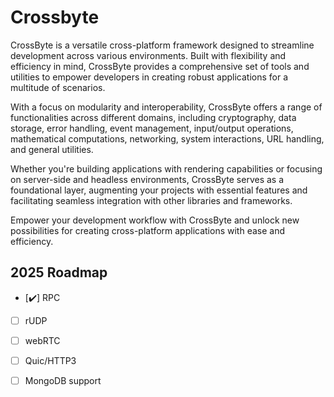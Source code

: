 # Crossbyte
CrossByte is a versatile cross-platform framework designed to streamline development across various environments. Built with flexibility and efficiency in mind, CrossByte provides a comprehensive set of tools and utilities to empower developers in creating robust applications for a multitude of scenarios.

With a focus on modularity and interoperability, CrossByte offers a range of functionalities across different domains, including cryptography, data storage, error handling, event management, input/output operations, mathematical computations, networking, system interactions, URL handling, and general utilities.

Whether you're building applications with rendering capabilities or focusing on server-side and headless environments, CrossByte serves as a foundational layer, augmenting your projects with essential features and facilitating seamless integration with other libraries and frameworks.

Empower your development workflow with CrossByte and unlock new possibilities for creating cross-platform applications with ease and efficiency.


## 2025 Roadmap
- [✔️] RPC
- [ ] rUDP
- [ ] webRTC
- [ ] Quic/HTTP3
- [ ] MongoDB support


